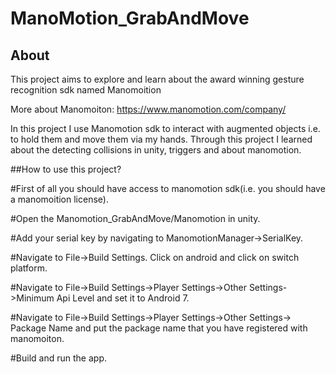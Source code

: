 # ManoMotion_GrabAndMove

## About

This project aims to explore and learn about the  award winning gesture recognition sdk named Manomoition

More about Manomoiton: https://www.manomotion.com/company/

In this project I use Manomotion sdk to interact with augmented objects i.e. to hold them and move them via my hands. Through this project I learned about the detecting collisions in unity, triggers and about manomotion.

##How to use this project?

 #First of all you should have access to manomotion sdk(i.e. you should have a manomoition license).
 
 #Open the Manomotion_GrabAndMove/Manomotion in unity.
 
 #Add your serial key by navigating to ManomotionManager->SerialKey.
 
 #Navigate to File->Build Settings. Click on android and click on switch platform.
 
 #Navigate to File->Build Settings->Player Settings->Other Settings->Minimum Api Level and set it to Android 7.
 
 #Navigate to File->Build Settings->Player Settings->Other Settings-> Package Name and put the package name that you have registered with manomoiton.
 
 #Build and run the app.
